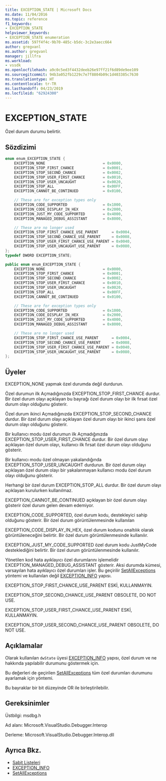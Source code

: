 ```yaml
---
title: EXCEPTION_STATE | Microsoft Docs
ms.date: 11/04/2016
ms.topic: reference
f1_keywords:
- EXCEPTION_STATE
helpviewer_keywords:
- EXCEPTION_STATE enumeration
ms.assetid: 597f4f4c-9b70-485c-b5dc-3c2e3aecc664
author: gregvanl
ms.author: gregvanl
manager: jillfra
ms.workload:
- vssdk
ms.openlocfilehash: a9c0c5ed3f4432deeb26e97ff21f6d89de9ee109
ms.sourcegitcommit: 94b3a052fb1229c7e7f8804b09c1d403385c7630
ms.translationtype: HT
ms.contentlocale: tr-TR
ms.lasthandoff: 04/23/2019
ms.locfileid: "62924300"
---
```

# <a name="exceptionstate"></a>EXCEPTION_STATE
Özel durum durumu belirtir.

## <a name="syntax"></a>Sözdizimi

```cpp
enum enum_EXCEPTION_STATE {
    EXCEPTION_NONE                          = 0x0000,
    EXCEPTION_STOP_FIRST_CHANCE             = 0x0001,
    EXCEPTION_STOP_SECOND_CHANCE            = 0x0002,
    EXCEPTION_STOP_USER_FIRST_CHANCE        = 0x0010,
    EXCEPTION_STOP_USER_UNCAUGHT            = 0x0020,
    EXCEPTION_STOP_ALL                      = 0x00FF,
    EXCEPTION_CANNOT_BE_CONTINUED           = 0x0100,

    // These are for exception types only
    EXCEPTION_CODE_SUPPORTED                = 0x1000,
    EXCEPTION_CODE_DISPLAY_IN_HEX           = 0x2000,
    EXCEPTION_JUST_MY_CODE_SUPPORTED        = 0x4000,
    EXCEPTION_MANAGED_DEBUG_ASSISTANT       = 0x8000,

    // These are no longer used
    EXCEPTION_STOP_FIRST_CHANCE_USE_PARENT      = 0x0004,
    EXCEPTION_STOP_SECOND_CHANCE_USE_PARENT     = 0x0008,
    EXCEPTION_STOP_USER_FIRST_CHANCE_USE_PARENT = 0x0040,
    EXCEPTION_STOP_USER_UNCAUGHT_USE_PARENT     = 0x0080,
};
typedef DWORD EXCEPTION_STATE;
```

```csharp
public enum enum_EXCEPTION_STATE {
    EXCEPTION_NONE                          = 0x0000,
    EXCEPTION_STOP_FIRST_CHANCE             = 0x0001,
    EXCEPTION_STOP_SECOND_CHANCE            = 0x0002,
    EXCEPTION_STOP_USER_FIRST_CHANCE        = 0x0010,
    EXCEPTION_STOP_USER_UNCAUGHT            = 0x0020,
    EXCEPTION_STOP_ALL                      = 0x00FF,
    EXCEPTION_CANNOT_BE_CONTINUED           = 0x0100,

    // These are for exception types only
    EXCEPTION_CODE_SUPPORTED                = 0x1000,
    EXCEPTION_CODE_DISPLAY_IN_HEX           = 0x2000,
    EXCEPTION_JUST_MY_CODE_SUPPORTED        = 0x4000,
    EXCEPTION_MANAGED_DEBUG_ASSISTANT       = 0x8000,

    // These are no longer used
    EXCEPTION_STOP_FIRST_CHANCE_USE_PARENT      = 0x0004,
    EXCEPTION_STOP_SECOND_CHANCE_USE_PARENT     = 0x0008,
    EXCEPTION_STOP_USER_FIRST_CHANCE_USE_PARENT = 0x0040,
    EXCEPTION_STOP_USER_UNCAUGHT_USE_PARENT     = 0x0080,
};
```

## <a name="members"></a>Üyeler
EXCEPTION_NONE yapmak özel durumda değil durdurun.

Özel durumun ilk Açmadığınızda EXCEPTION_STOP_FIRST_CHANCE durdur. Bir özel durum olayı açıklayan bu bayrağı özel durum olayı bir ilk fırsat özel durum olayı olduğunu gösterir.

Özel durum ikinci Açmadığınızda EXCEPTION_STOP_SECOND_CHANCE durdur. Bir özel durum olayı açıklayan özel durum olayı bir ikinci şans özel durum olayı olduğunu gösterir.

Bir kullanıcı modu özel durumun ilk Açmadığınızda EXCEPTION_STOP_USER_FIRST_CHANCE durdur. Bir özel durum olayı açıklayan özel durum olayı, kullanıcı ilk fırsat özel durum olayı olduğunu gösterir.

Bir kullanıcı modu özel olmayan yakalandığında EXCEPTION_STOP_USER_UNCAUGHT durdurun. Bir özel durum olayı açıklayan özel durum olayı bir yakalanmayan kullanıcı modu özel durum olayı olduğunu gösterir.

Herhangi bir özel durum EXCEPTION_STOP_ALL durdur. Bir özel durum olayı açıklayan kurulurken kullanılmaz.

EXCEPTION_CANNOT_BE_CONTINUED açıklayan bir özel durum olayı gösterir özel durum gelen devam edemiyor.

EXCEPTION_CODE_SUPPORTED, özel durum kodu, destekleyici sahip olduğunu gösterir. Bir özel durum görüntülenmesinde kullanılan

EXCEPTION_CODE_DISPLAY_IN_HEX, özel durum kodunu onaltılık olarak görüntüleneceğini belirtir. Bir özel durum görüntülenmesinde kullanılır.

EXCEPTION_JUST_MY_CODE_SUPPORTED özel durum kodu JustMyCode desteklediğini belirtir. Bir özel durum görüntülenmesinde kullanılır.

Yönetilen kod hata ayıklayıcı özel durumlarını işlemelidir EXCEPTION_MANAGED_DEBUG_ASSISTANT gösterir. Aksi durumda kümesi, varsayılan hata ayıklayıcı özel durumları işler. Bu geçirilir [SetAllExceptions](../../../extensibility/debugger/reference/idebugengine3-setallexceptions.md) yöntemi ve kullanılan değil [EXCEPTION_INFO](../../../extensibility/debugger/reference/exception-info.md) yapısı.

EXCEPTION_STOP_FIRST_CHANCE_USE_PARENT ESKİ, KULLANMAYIN.

EXCEPTION_STOP_SECOND_CHANCE_USE_PARENT OBSOLETE, DO NOT USE.

EXCEPTION_STOP_USER_FIRST_CHANCE_USE_PARENT ESKİ, KULLANMAYIN.

EXCEPTION_STOP_USER_SECOND_CHANCE_USE_PARENT OBSOLETE, DO NOT USE.

## <a name="remarks"></a>Açıklamalar
Olarak kullanılan `dwState` üyesi [EXCEPTION_INFO](../../../extensibility/debugger/reference/exception-info.md) yapısı, özel durum ve ne hakkında yapılabilir durumunu göstermek için.

Bu değerleri de geçirilen [SetAllExceptions](../../../extensibility/debugger/reference/idebugengine3-setallexceptions.md) tüm özel durumları durumunu ayarlamak için yöntemi.

Bu bayraklar bir bit düzeyinde OR ile birleştirilebilir.

## <a name="requirements"></a>Gereksinimler
Üstbilgi: msdbg.h

Ad alanı: Microsoft.VisualStudio.Debugger.Interop

Derleme: Microsoft.VisualStudio.Debugger.Interop.dll

## <a name="see-also"></a>Ayrıca Bkz.
- [Sabit Listeleri](../../../extensibility/debugger/reference/enumerations-visual-studio-debugging.md)
- [EXCEPTION_INFO](../../../extensibility/debugger/reference/exception-info.md)
- [SetAllExceptions](../../../extensibility/debugger/reference/idebugengine3-setallexceptions.md)
